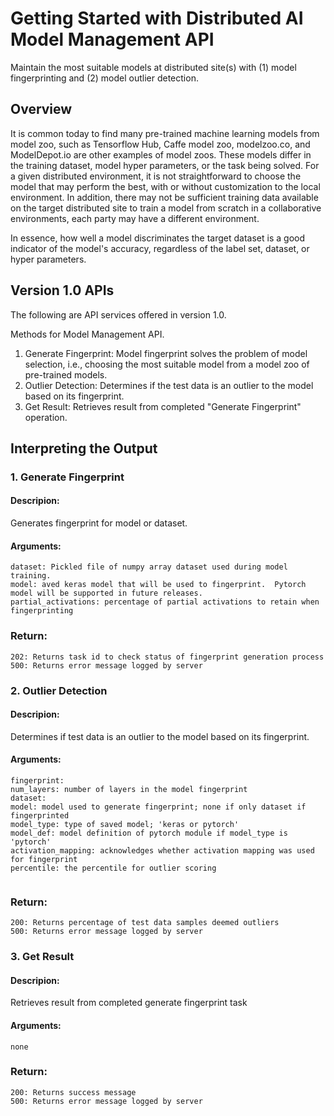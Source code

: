 # Getting Started with Distributed AI Model Management API 

Maintain the most suitable models at distributed site(s) with (1) model fingerprinting and (2) model outlier detection.

## Overview

It is common today to find many pre-trained machine learning models from model zoo, such as Tensorflow Hub, Caffe model zoo, modelzoo.co, 
and ModelDepot.io are other examples of model zoos. These models differ in the training dataset, model hyper parameters, or the task being solved. 
For a given distributed environment, it is not straightforward to choose the model that may perform the best, with or without 
customization to the local environment. In addition, there may not be sufficient training data available on the target distributed site to train a 
model from scratch in a collaborative environments, each party may have a different environment.

In essence, how well a model discriminates the target dataset is a good indicator of the model's accuracy, regardless of the label set, dataset, 
or hyper parameters.


## Version 1.0 APIs

The following are API services offered in version 1.0.

Methods for Model Management API.
1. Generate Fingerprint: Model fingerprint solves the problem of model selection, i.e., choosing the most suitable model from a model zoo of pre-trained models.
2. Outlier Detection: Determines if the test data is an outlier to the model based on its fingerprint.
3. Get Result: Retrieves result from completed "Generate Fingerprint" operation.

## Interpreting the Output

### 1. Generate Fingerprint
#### Descripion:
Generates fingerprint for model or dataset.
#### Arguments:
```
dataset: Pickled file of numpy array dataset used during model training.
model: aved keras model that will be used to fingerprint.  Pytorch model will be supported in future releases.
partial_activations: percentage of partial activations to retain when fingerprinting

```
### Return:
```
202: Returns task id to check status of fingerprint generation process
500: Returns error message logged by server
```

### 2. Outlier Detection 
#### Descripion:
Determines if test data is an outlier to the model based on its fingerprint.
#### Arguments:
```
fingerprint:
num_layers: number of layers in the model fingerprint
dataset:
model: model used to generate fingerprint; none if only dataset if fingerprinted
model_type: type of saved model; 'keras or pytorch'
model_def: model definition of pytorch module if model_type is 'pytorch'
activation_mapping: acknowledges whether activation mapping was used for fingerprint
percentile: the percentile for outlier scoring


```
### Return:
```
200: Returns percentage of test data samples deemed outliers
500: Returns error message logged by server
```
### 3. Get Result 
#### Descripion:
Retrieves result from completed generate fingerprint task
#### Arguments:
```
none
```
### Return:
```
200: Returns success message
500: Returns error message logged by server
```

